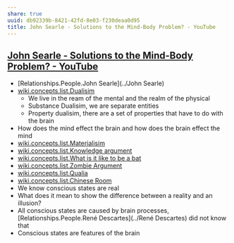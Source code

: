 ```yaml
---
share: true
uuid: db92339b-8421-42fd-8e03-f230deaa0d95
title: John Searle - Solutions to the Mind-Body Problem? - YouTube
---
```

## [John Searle - Solutions to the Mind-Body Problem? - YouTube](https://www.youtube.com/watch?v=IgWbExnceHE)

* [Relationships.People.John Searle](../John Searle)
* [wiki.concepts.list.Dualisim](../b9f3d0a1-4752-432b-a8e2-d44084fa6487)
  * We live in the ream of the mental and the realm of the physical
  * Substance Dualisim, we are separate entities
  * Property dualisim, there are a set of properties that have to do with the brain
* How does the mind effect the brain and how does the brain effect the mind
* [wiki.concepts.list.Materialisim](../d898c0b3-5927-4803-9c2e-cd2dedc364f5)
* [wiki.concepts.list.Knowledge argument](../e2cad632-0c65-44c3-924c-1b2cd870862a)
* [wiki.concepts.list.What is it like to be a bat](../85201c82-74ef-4fb7-b505-b01d6bf994f3)
* [wiki.concepts.list.Zombie Argument](../6b8a2641-1ad4-4a7b-a67f-3c2feaf425b7)
* [wiki.concepts.list.Qualia](../3ef6214a-27ae-42f3-8060-1febd27f3fc0)
* [wiki.concepts.list.Chinese Room](../e1aed0af-98ef-4514-9a7e-8e6eaaac2f1d)
* We know conscious states are real
* What does it mean to show the difference between a reality and an illusion?
* All conscious states are caused by brain processes, [Relationships.People.René Descartes](../René Descartes) did not know that
* Conscious states are features of the brain